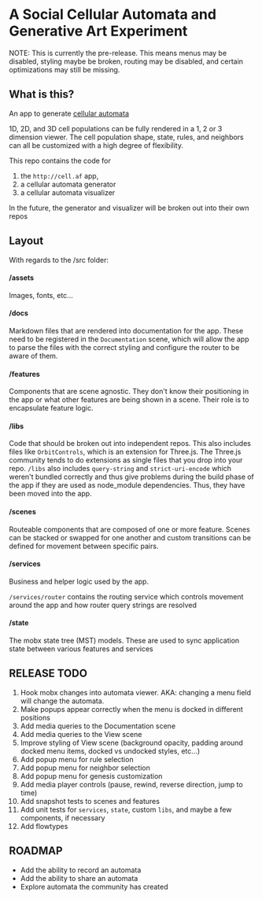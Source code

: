 # A Social Cellular Automata and Generative Art Experiment

NOTE: This is currently the pre-release. This means menus may be disabled, styling maybe be broken, routing may be disabled, and certain optimizations may still be missing.

## What is this?

An app to generate [cellular automata](https://en.wikipedia.org/wiki/Cellular_automaton)

1D, 2D, and 3D cell populations can be fully rendered in a 1, 2 or 3 dimension viewer.
The cell population shape, state, rules, and neighbors can all be customized with a high degree of flexibility.

This repo contains the code for
1. the `http://cell.af` app,
2. a cellular automata generator
3. a cellular automata visualizer

In the future, the generator and visualizer will be broken out into their own repos

## Layout

With regards to the /src folder:

#### /assets

Images, fonts, etc...

#### /docs

Markdown files that are rendered into documentation for the app. These need to be registered in the `Documentation` scene, which will allow the app to parse the files with the correct styling and configure the router to be aware of them.

#### /features

Components that are scene agnostic. They don't know their positioning in the app or what other features are being shown in a scene. Their role is to encapsulate feature logic.

#### /libs

Code that should be broken out into independent repos. This also includes files like `OrbitControls`, which is an extension for Three.js. The Three.js community tends to do extensions as single files that you drop into your repo. `/libs` also includes `query-string` and `strict-uri-encode` which weren't bundled correctly and thus give problems during the build phase of the app if they are used as node_module dependencies. Thus, they have been moved into the app.

#### /scenes

Routeable components that are composed of one or more feature. Scenes can be stacked or swapped for one another and custom transitions can be defined for movement between specific pairs.

#### /services

Business and helper logic used by the app.

`/services/router` contains the routing service which controls movement around the app and how router query strings are resolved

#### /state

The mobx state tree (MST) models. These are used to sync application state between various features and services

## RELEASE TODO

1. Hook mobx changes into automata viewer. AKA: changing a menu field will change the automata.
2. Make popups appear correctly when the menu is docked in different positions
3. Add media queries to the Documentation scene
4. Add media queries to the View scene
5. Improve styling of View scene (background opacity, padding around docked menu items, docked vs undocked styles, etc...)
6. Add popup menu for rule selection
7. Add popup menu for neighbor selection
8. Add popup menu for genesis customization
9. Add media player controls (pause, rewind, reverse direction, jump to time)
10. Add snapshot tests to scenes and features
11. Add unit tests for `services`, `state`, custom `libs`, and maybe a few components, if necessary
12. Add flowtypes

## ROADMAP

- Add the ability to record an automata
- Add the ability to share an automata
- Explore automata the community has created
